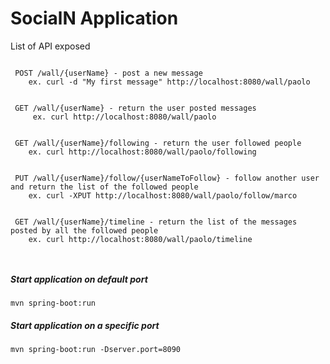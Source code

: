 # SocialN Application

List of API exposed 


``` 

 POST /wall/{userName} - post a new message 
    ex. curl -d "My first message" http://localhost:8080/wall/paolo
    
    
 GET /wall/{userName} - return the user posted messages
     ex. curl http://localhost:8080/wall/paolo


 GET /wall/{userName}/following - return the user followed people
    ex. curl http://localhost:8080/wall/paolo/following
    
 
 PUT /wall/{userName}/follow/{userNameToFollow} - follow another user and return the list of the followed people
    ex. curl -XPUT http://localhost:8080/wall/paolo/follow/marco
    
 
 GET /wall/{userName}/timeline - return the list of the messages posted by all the followed people
    ex. curl http://localhost:8080/wall/paolo/timeline
    
   
```


##### Start application on default port

`mvn spring-boot:run`


##### Start application on a specific port

`mvn spring-boot:run -Dserver.port=8090`